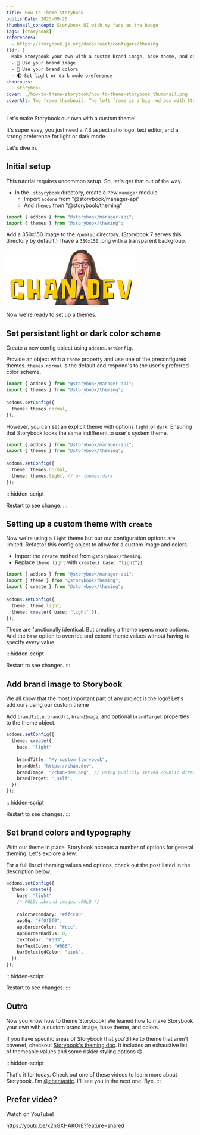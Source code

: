 ```yaml
---
title: How to Theme Storybook
publishDate: 2023-09-20
thumbnail_concept: Storybook UI with my face as the badge
tags: [storybook]
references:
  - https://storybook.js.org/docs/react/configure/theming
tldr: |
  Make Storybook your own with a custom brand image, base theme, and colors.
  - 🤳 Use your brand image
  - 🎨 Use your brand colors
  - 🌓 Set light or dark mode preference
shoutouts:
  - storybook
cover: ./how-to-theme-storybook/how-to-theme-storybook_thumbnail.png
coverAlt: Two frame thumbnail. The left frame is a big red box with Storybook UI. The right frame is a big green box with a blurred out UI with what looks like my stupid face where the Storybook logo is.
---
```


Let's make Storybook our own with a custom theme!

It's super easy, you just need a 7:3 aspect ratio logo, text editor, and a strong preference for light or dark mode.

Let's dive in.

## Initial setup

This tutorial requires uncommon setup.
So, let's get that out of the way.

- In the `.stoyrybook` directory, create a new `manager` module.
  - Import `addons` from "@storybook/manager-api"
  - And `themes` from "@storybook/theming"

```ts title="./storybook/manager.ts"
import { addons } from "@storybook/manager-api";
import { themes } from "@storybook/theming";
```

Add a 350x150 image to the `/public` directory. (Storybook 7 serves this directory by default.) I have a `350x150` .png with a transparent backgroup.

![7:3 aspect ration image of me making a Home Alone Cologne face behind the text chan.dev](./how-to-theme-storybook/how-to-theme-storybook_chan-dev-logo.png)

Now we're ready to set up a themes.

## Set persistant light or dark color scheme

Create a new config object using `addons.setConfig`.

Provide an object with a `theme` property and use one of the preconfigured themes. `themes.normal` is the default and respond's to the user's preferred color scheme.

```ts title="./storybook/manager.ts" ins={4-6}
import { addons } from "@storybook/manager-api";
import { themes } from "@storybook/theming";

addons.setConfig({
  theme: themes.normal,
});
```

However, you can set an explicit theme with options `light` or `dark`.
Ensuring that Storybook looks the same indifferent to user's system theme.

```ts title="./storybook/manager.ts" del={5} ins={6}
import { addons } from "@storybook/manager-api";
import { themes } from "@storybook/theming";

addons.setConfig({
  theme: themes.normal,
  theme: themes.light, // or themes.dark
});
```

:::hidden-script

Restart to see change.
:::

## Setting up a custom theme with `create`

Now we're using a `light` theme but our our configuration options are limited.
Refactor this config object to allow for a custom image and colors.

- Import the `create` method from `@storybook/theming`.
- Replace `theme.light` with `create({ base: "light"})`

```ts title="./storybook/manager.ts" del={2,6} ins={3,7}
import { addons } from "@storybook/manager-api";
import { theme } from "@storybook/theming";
import { create } from "@storybook/theming";

addons.setConfig({
  theme: theme.light,
  theme: create({ base: "light" }),
});
```

These are functionally identical. But creating a theme opens more options. And the `base` option to override and extend theme values without having to specify _every_ value.

:::hidden-script

Restart to see changes.
:::

## Add brand image to Storybook

We all know that the most important part of any project is the logo!
Let's add ours using our custom theme

Add `brandTitle`, `brandUrl`, `brandImage`, and optional `brandTarget` properties to the theme object.

```ts title="./storybook/manager.ts" ins={5-7}
addons.setConfig({
  theme: create({
    base: "light"

    brandTitle: "My custom Storybook",
    brandUrl: "https://chan.dev",
    brandImage: "/chan-dev.png", // using publicly served /public directory
    brandTarget: '_self',
  }),
});
```

:::hidden-script

Restart to see changes.
:::

## Set brand colors and typography

With our theme in place, Storybook accepts a number of options for general theming.
Let's explore a few:

For a full list of theming values and options, check out the post listed in the description below.

```ts title="./storybook/manager.ts" ins={6-12}
addons.setConfig({
  theme: create({
    base: "light"
    /* FOLD: …brand image… :FOLD */

    colorSecondary: "#ffcc00",
    appBg: "#f0f0f0",
    appBorderColor: "#ccc",
    appBorderRadius: 0,
    textColor: "#333",
    barTextColor: "#666",
    barSelectedColor: "pink",
  }),
});
```

:::hidden-script

Restart to see changes.
:::

## Outro

Now you know how to theme Storybook!
We leaned how to make Storybook your own with a custom brand image, base theme, and colors.

If you have specific areas of Storybook that you'd like to theme that aren't covered, checkout [Storybook's theming doc](https://storybook.js.org/docs/react/configure/theming). It includes an exhaustive list of themeable values and some riskier styling options 😄.

:::hidden-script

That's it for today.
Check out one of these videos to learn more about Storybook.
I'm [@chantastic](https://x.com/chantastic). I'll see you in the next one. Bye.
:::

## Prefer video?

Watch on YouTube!

<div data-responsive-youtube-container>

https://youtu.be/x2nGXHAKOrE?feature=shared
</div>